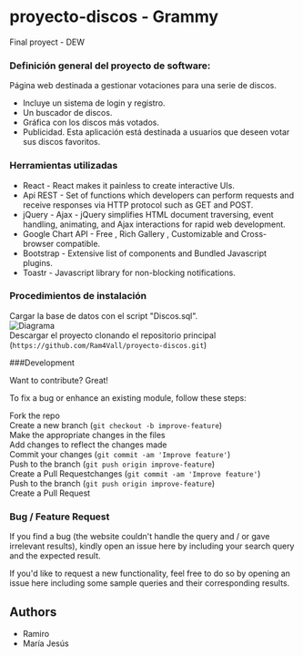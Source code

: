 # proyecto-discos - Grammy

Final proyect - DEW

### Definición general del proyecto de software:  
Página web destinada a gestionar votaciones para una serie de discos. 
* Incluye un sistema de login y registro.  
* Un buscador de discos.  
* Gráfica con los discos más votados.  
* Publicidad.
Esta aplicación está destinada a usuarios que deseen votar sus discos favoritos.

### Herramientas	utilizadas

* React - React makes it painless to create interactive UIs.
* Api REST - Set of functions which developers can perform requests and receive responses via HTTP protocol such as GET and POST.
* jQuery - Ajax - jQuery simplifies HTML document traversing, event handling, animating, and Ajax interactions for rapid web development.
* Google Chart API - Free , Rich Gallery , Customizable and Cross-browser compatible.
* Bootstrap - Extensive list of components and Bundled Javascript plugins.
* Toastr - Javascript library for non-blocking notifications.

### Procedimientos	de	instalación

Cargar la base de datos con el script "Discos.sql".  
![Diagrama](http://i67.tinypic.com/261yddc.jpg)  
Descargar el proyecto clonando el repositorio principal (`https://github.com/Ram4Vall/proyecto-discos.git`)  

###Development

Want to contribute? Great!

To fix a bug or enhance an existing module, follow these steps:

Fork the repo  
Create a new branch (`git checkout -b improve-feature`)  
Make the appropriate changes in the files  
Add changes to reflect the changes made  
Commit your changes (`git commit -am 'Improve feature'`)  
Push to the branch (`git push origin improve-feature`)  
Create a Pull Requestchanges (`git commit -am 'Improve feature'`)  
Push to the branch (`git push origin improve-feature`)  
Create a Pull Request  

### Bug / Feature Request

If you find a bug (the website couldn't handle the query and / or gave irrelevant results), kindly open an issue here by including your search query and the expected result.

If you'd like to request a new functionality, feel free to do so by opening an issue here including some sample queries and their corresponding results.

## Authors

* Ramiro
* María Jesús
